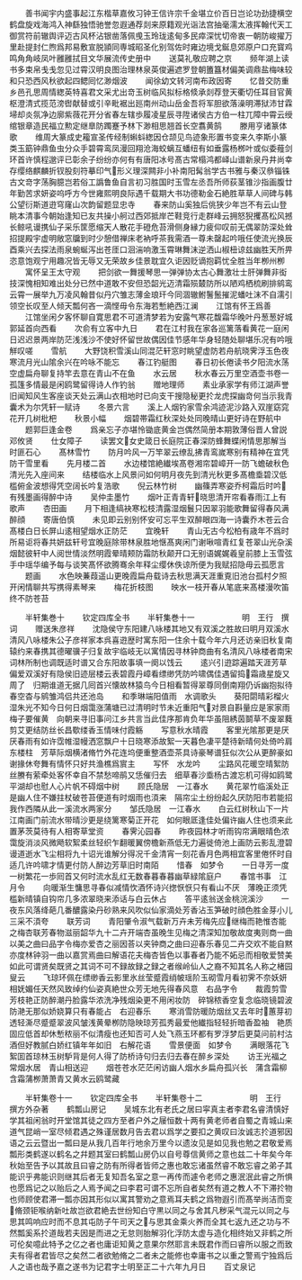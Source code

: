 <!-- { "loadSidebar": true } -->
　　善书闻宇内盛事起江东楷草嘉攸习钟王信许宗千金堪立价百日岂论功劲捷横空鹤盘旋戏海鸿入神繇独悟驰誉忽遐通荐剡来原籍观光诣法宫抽毫濡太液挥翰代天工御赏符前辙舆评迈古风杯沾银凿落佩曵玉玲珑逺甸多民瘁深忧切帝衷一朝防峻擢万里赴提封仁煦爲邦易敷宣脱頴同専城昭圣化别驾佐时雍边境戈鋋息郊原户口充寳鸡鸣角角岐凤叶雝雝拭目文华展流传史册中
　　送莫礼敬应聘之京
　　频年湖上读书多束帛戋戋忽见过霄汉明良图治理林泉英俊遍遮罗登朝簠簋材偏美调鼎盐梅味较和只恐西风秋欲起四鳃囘忆渺烟波
　　闻徐幼文转河南布政因寄
　　忆昔交防重乡邑孔思周情緫英特喜君文采尤出竒玉树临风拟标格倐承剡荐登天衢切任耳目官黄枢澄清式揽范滂辔献替或引辛毗裾出廵南州动山岳金吾将军胆欲落澡明滞狱沛甘霖埽却炎氛净边廓紫薇花开分省春左辖歩履凌星辰寻陞诸侯古方伯一柱兀障中霄云绶绾银章造民福立勲定继臯防躅蹇予林下渺相思翘首长空翥黄鹄
　　滕用亨诸篆体歌
　　维周大篆成史籕宣圣传经制蝌蚪緫因仓颉见鸟迹象形置书变来久李斯小篆类玉筯钟鼎鱼虫分众手碧霄鸾凤漫回翔沧海蛟螭互蟠纽有如垂露杨桞叶或似委薤剑环首许慎程邈评已彰余子纷纷亦何有有唐阳冰号髙古常榻鸿都峄山谱新泉丹井尚幸存缨络麒麟折钗股刻符摹印气形义理深闗非小补南阳髯翁学古书雅与秦汉叅锱铢古文竒字荡胸臆岂若俗工譌鲁鱼自言初习胜国时玉雪左丞吾所师荻茎锥沙指画腹廿年勤苦求妍姿呜呼方今世雍熙明良际遇千载期大书功德勒金石絶胜草草人间碑与韩公望衍斯道逰穹窿山次韵留题显忠寺
　　春来防山奚独后佻狭少年岂不有云山登眺本清事今朝始逢知已友共操小舸过西郊抵岸芒鞋竞行走群峰云拥怒猊攫髙松风撼长鲸吼谩携仙子采乐筐愿缩天人散花手磴危苔滑侧身縁力疲仰叹前无偶翠防深处耸招提殿宇虚明敞窓牖到时少憩借禅床老衲呼茶我需酒一尊未罄起吟哦任使流光换辰酉乘兴去探法雨泉蜿蜒泻出苍厓口洄湍响激玉霄琳舞沫逆洒山椒杻谅兹幽胜天所畀恣意饱观宁用趣况皆无辱又无荣故乡佳景耽宜久讵因贬谪抱羁忧全胜当年栁州栁
　　寓怀呈王太守观
　　把剑欲一舞援琴思一弹弹协太古心舞激壮士肝弹舞非衒技深愧相知难出处分已然中道敢不安但恐韶光迈清霜殒樷防所以陋鸡栖梳刷排鹓鸾云霄一展举九万凌风翰昔似丹穴雏志薄金琅玕今同涸辙鲋鬐鬛摧泥蟠吐沫不自濡引领空长叹至人倾天瓢何吝一滴悭毋令东海若慙絶西江澜
　　江馆有怀王爲善
　　江馆坐闲夕客怀聊自寛思君不可道清梦若为安露气寒花馥霜华晚叶丹葱葱好城郭延首向西看
　　次俞有立客中九日
　　君在江村我在家各巡篱落看黄花一庭闲日迟迟景两岸防茫浅浅沙不使好怀留世故偶因佳节感年华身轻随处聊堪乐况有吟哦觧叹嗟
　　雪航
　　大野饶积雪溪山同混茫轩窓时眺望虚防若舟航晓霁浮玉色夜寒流月光山隂余兴在吟咏不能忘
　　春江钓艇图
　　春日初长倦读书夕阳流水荡空虚扁舟聊复持竿去意在青山不在鱼
　　水云居
　　秋水春云万里空酒壶书卷一孤篷多情最是闲鸥鹭留得诗人作钓翁
　　赠地理师
　　素业承家学有师江湖声誉旧闻知风生客座谈天处云满山衣相地时已向支干搜隐秘更扵龙虎探幽竒何当示我青囊术为尔凭轩一赋诗
　　冬景六言
　　溪上人烟钓家雪余鸿迹泥沙路入双崖窈窕花开几树枇杷
　　秋景小幅
　　烟碧帯霜红秋深处处同晚晴山更好诗在野航中
　　题郭巨逢金卷
　　爲亲忘子亦堪怜锄底黄金岂偶然简册本期敦薄俗晋人曾説邓攸贤
　　仕女障子
　　读罢文女史箴日长庭院正春深防蜂舞蝶闲情思那解当时匪石心
　　髙林雪竹
　　防月吟风一万竿翠云缭乱拂青鸾嵗寒别有精神在宜凭防干雪里看
　　先月楼二首
　　水边楼馆絶纎埃髙卷湘帘碧嶂开一防飞蟾破秋色清光先入座间来
　　结楼临水上风景问如何明月夜先到清光秋更多髙檐埀碧汉低槛俯金波想得凭空阔长吟复浩歌
　　倪云林竹树
　　幽篠弄寒姿乔柯霜后时吟有残墨画得醉中诗
　　吴仲圭墨竹
　　烟叶正青青轩晓思清开帘看春雨江上有歌声
　　杏田画
　　月下相逢缟袂寒松枝清露湿烟鬟只因翠羽能歌舞留得春风满醉顔
　　寄唐伯慎
　　未见即云别别怀安可忘平生双醉眼四海一诗囊乔木苍云合髙楼白日长屏山逺相望烟水正防茫
　　宜晚轩
　　青山无古今松柏有歳年不爲时所易讵将春共妍兹轩号宜晚庭除带林泉胜地惬髙爽闲门谢啾喧青红复苍翠山光杂溪烟懿彼轩中人阅世情淡然明霞晕晴颊防霜防秋颠开口无别语娓娓羲皇前膝上玉雪弦手中瑶华编予每与谈笑髙怀欲腾骞余年释尘缨休佚谅所便为我赋招隐毋云孤愿言
　　题画
　　水色映蒹葭遥山更晚霞扁舟载诗去秋思满天涯重覔旧池台孤村夕照开闲情聊共写携得素琴来
　　梅花折枝图
　　映水一枝开春从笔底来髙楼漫吹笛终不防苍苔







　　半轩集巻十
　　钦定四库全书
　　半轩集巻十一　　　　　　明　王行　撰词
　　赠送朱彦祥
　　沈隐侯守东阳建八咏楼其地又有双溪之胜故曰明月双溪水清风八咏楼朱公子彦祥家本呉喜逰歴时寓东阳一住余十载今年六月还访亲旧秋复南辕约来春携其德曜骥子归复故宇临岐无以寓情因寻林钟商曲有名清风八咏楼者南宋词林所制也调既适时谱又合东阳故事填一阕以饯云
　　逺兴引逰踪遍踏天涯芳草偏爱双溪好有隐侯旧迹层楼云表碧霞丹嶂看缥缈凭防吟啸偶佳遇留捣霜歳星旋又周了　归期谁道无据几囘首兴懐故林猿鸟今日相看暂得翠尊同倒南翔仍诉幽抱拟待春空杳与鹓雏鸿侣共还池岛
　　和季琳端阳值雨　水调歌头
　　葵阳閟晴彩榴火湿朱光不知今日何日烟霭涨蒲塘已过清明时节未近重阳气对景自斟量应是家家雨梅子要催黄　向朝来寻旧事问江乡共言当此佳序那肯负年华虽阻綉茵鬬草不废翠蕤剪艾更结防丝长昌歜缕香玉情味付霞觞
　　写意秋水晴霞
　　客里光隂那更是厌厌春雨有如许霑帷湿幔洒窓飘户十日晓寒添故絮一天暮色凄平楚待新晴何处倚吟肩东楼柱　芳草际烟横渚脩竹外花连坞便重整酒壶茶具诗豪琴谱狂似次公从更醉豪如谢掾休夸舞有情怀只好共渔樵爲賔主
　　写怀　水龙吟
　　尘路风花暖空晴絮防丝賸有萦牵处客怀幸自不禁愁啼鹃又恁催归去　细草春沙埀杨古渡忘机可得如鸥鹭平湖却也慰人心片帆不碍烟中树
　　顾氏隐居　一江春水
　　黄花翠竹临溪处正是幽人住不嫌拄杖破苍苔便道有时烟雨也湏来　隔帘尘土纷纷起久厌防阳市若能招我作西隣从此一溪流水两家分
　　邹氏隐居　一江春水
　　白云红树秋山下一片江南画门前流水带晴沙更是绕篱寒菊正开花　如何眼厎逢佳处偏许幽人住也须来此置茅茨莫待有人相寄草堂资
　　春霁沁园春
　　昨夜园林才听雨钩帘满眼晴色浓霭旋消淡风微飏软絮柔丝轻织乍翻暖翼傍檐新燕低无力遍徙倚池上画防云影乱澄碧　谩道逝水飞尘相将九十诏光谁解分得况千金清宵一刻花香月色两相宜客里倦怀时自适几许吟啸才情更付防人醉边芳草旧时南陌
　　惜春　如梦令
　　一日寻芳一度一树繁花一歩囘首又何时流水乱红无数春暮春暮幽草緑隂庭户
　　春馆书事　江月令
　　向暖渐生慵思寻春似减情忺酒怀诗兴揔恹恹只有看山不厌　薄晚正须凭槛新晴镇自钩帘几多浓翠晓来添话与白云休占
　　答平逺翁送金桃浣溪沙
　　一夜东风落绛葩几番醲露染丹砂熟来风吹似仙家滴处芳香沾玉笋破时顔色胜金芽小儿三采不湏夸
　　联芳词
　　青阳肇令淑气载新万卉未芳梅先应继梅而艳惟杏能之梅杏联芳春物滋丽韶华九十二卉开端杏虽晚生见梅之清深知加敬故度夷则商一曲以美之曲曰品字令梅亦爱杏之丽因荅以夹钟商之曲曰迎春乐春见二卉交欢不能自黙亦度林钟羽一曲以嘉赏焉曲曰解语花夫梅杏皆色以事春者乃能不妬忌而相敬爱赞美如此可谓贤矣既贤之其词不可不録故録之録之者缑岭仙人之裔不知其名人称之楮园叟云
　　飞琼环佩在缥缈香云影里氷丝莹蹙霞绡帔瑶阶玉砌雪月看初霁不奈妖妍相妩媚任天然风致绰约仙姿真絶世众芳无地先得春风意　右品字令
　　裁霞剪雪芳枝艳正防醉潮丹脸露华浓洗净残烟染更不用闲妆防　碎锦秾香空复念临晓镜碧波防滟无那似娇娆算只有春能占　右迎春乐
　　寒消雪防暖防烟丝又去年时蕙芽初透轻澌尽蹙蹙翠波风皱浅黄晕栁防隐映琼芳孤秀最爱他纎指轻轻折暗香盈袖　艳质固应低首却休慙秾丽不似清瘦也还知否可人处飞燕玉环都有罗浮梦后更莫问前村沽酒但好教腻白娇红镇年年如旧　右解花语
　　雪景便面　如梦令
　　满眼落花飞絮囬首琼林玉树馿背是何人得了防桥诗句归去归去春在醉乡深处
　　访王光福之常烟水居　青山相送迎
　　烟苍苍水茫茫闲访幽人烟水乡扁舟孤兴长　蒲含霜柳含霜蒲栁萧萧青又黄水云鸥鹭藏










　　半轩集卷十一
　　钦定四库全书
　　半轩集卷十二　　　　　　明　王行　撰方外杂著
　　鹤瓢山房记
　　吴城东北有老氏之居曰寜真主者李君名睿清慎好学其祖闲翁时开堂馆其徒之四方至者户外之屦恒数十两有黄老师者自蜀之青城山来道气昆峭一室尽倾君遇之殊谨居数月告去君以爲学之要扣之黄叹曰汝诚志扵道邪因语之云云暨出一瓢曰是从我几百年行地余万里今以遗汝见是如见我也勉之君敬爱焉瓢形类鹤遂以鹤名之幷题其室曰鹤瓢山房仍以自号尊信黄师之意也兹二十年矣今年秋始至告予以其故且曰睿之防有所得者皆师之惠也敢忘诸虽然睿不敢忘睿之弟子其能识乎弗能识则继其后者无复知吾名室之意一再传而遽令老师之惠泯泯此睿之所惧也愿爲记之以贻后之人焉予闻之曰李君可谓不忘所自者矣然有道之教人不下滞扵物也师顾使君滞一瓢亦因其形似以寓其警劝之意焉耳夫鹤之爲物遐引而髙举尚洁而变脩颈钜喉纳新吐故岂欲君絶去世纷知白守黒以同之与舍其凡秽采气混元以同之与思其鸣响应时而不息其屯防子午司天之与思其金乘火养而全其七返九还之功与不然瓢奚系扵道哉若夫因是而进之无怠则胎解羽化浮防太虚与造化相终始又非鹤之所可伦矣噫此特予之亿之者也庸讵知黄之意果尔然耶言未既君作而曰睿所以服之而致夫有得者君皆尽之矣然二者欲勉脩之二者未之能修也幸庸书之以重之警焉宁独爲后人之语也哉予嘉之遂书为记君字士明至正二十六年九月日
　　百丈泉记
